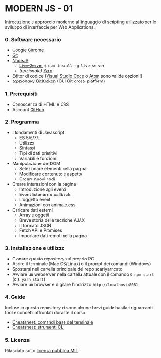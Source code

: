 # MODERN JS - 01

Introduzione e approccio moderno al linguaggio di scripting utilizzato per lo sviluppo di interfaccie per Web Applications.

### 0. Software necessario
* [Google Chrome](https://www.google.it/chrome/browser/desktop/)
* [Git](https://git-scm.com/)
* [NodeJS](https://nodejs.org/en/)
  * [Live-Server](https://www.npmjs.com/package/live-server) ```$ npm install -g live-server```
  * *(opzionale)* [Yarn](https://yarnpkg.com/lang/en/)
* Editor di codice ([Visual Studio Code](https://code.visualstudio.com/) o [Atom](https://atom.io/) sono valide opzioni!)
* *(opzionale)* [GitKraken](https://www.gitkraken.com/) (GUI Git cross-platform)

### 1. Prerequisiti
* Conoscenza di HTML e CSS
* Account [GitHub](https://github.com/)

### 2. Programma
* I fondamenti di Javascript
  * ES 5/6/7/...
  * Utilizzo
  * Sintassi
  * Tipi di dati primitivi
  * Variabili e funzioni
* Manipolazione del DOM
  * Selezionare elementi nella pagina
  * Modificare contenuto e aspetto
  * Creare nuovi nodi
* Creare interazioni con la pagina
  * Introduzione agli eventi
  * Event listeners e callback
  * L'oggetto event
  * Animazioni con animate.css
* Caricare dati esterni
  * Array e oggetti
  * Breve storia delle tecniche AJAX
  * Il formato JSON
  * Fetch API e Promises
  * Importare dati remoti nella pagina


### 3. Installazione e utilizzo
* Clonare questo repository sul proprio PC
* Aprire il terminale (Mac OS/Linux) o il prompt dei comandi (Windows)
* Spostarsi nell cartella principale del repo scariyarncato
* Avviare un webserver nella cartella attuale con il comando ```$ npm start``` (o ```$ yarn start```)
* Avviare un browser e digitare l'indirizzo ```http://localhost:8081```

### 4. Guide
Incluse in questo repository ci sono alcune brevi guide basilari riguardanti tool e concetti affrontati durante il corso.

* [Cheatsheet: comandi base del terminale](./cheatsheets/command-line.md)
* [Cheatsheet: strumenti CLI](./cheatsheets/tools.md)

### 5. Licenza
Rilasciato sotto [licenza pubblica MIT](LICENSE).
